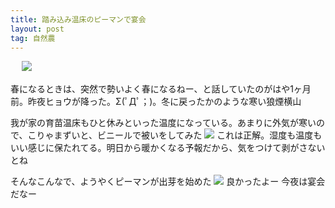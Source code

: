 ```yaml
---
title: 踏み込み温床のピーマンで宴会
layout: post
tag: 自然農
---
```

　
<img src="http://farm9.staticflickr.com/8266/8641636083_5f2069a6db.jpg">

春になるときは、突然で勢いよく春になるねー、と話していたのがはや1ヶ月前。昨夜ヒョウが降った。Σ(ﾟДﾟ；)。冬に戻ったかのような寒い狼煙横山


我が家の育苗温床もひと休みといった温度になっている。あまりに外気が寒いので、こりゃまずいと、ビニールで被いをしてみた
<img src="http://farm9.staticflickr.com/8535/8641636725_1873ff85e1.jpg">
これは正解。湿度も温度もいい感じに保たれてる。明日から暖かくなる予報だから、気をつけて剥がさないとね


そんなこんなで、ようやくピーマンが出芽を始めた
<img src="http://farm9.staticflickr.com/8385/8641635497_ed6fbd6789.jpg">
良かったよー
今夜は宴会だなー


　
